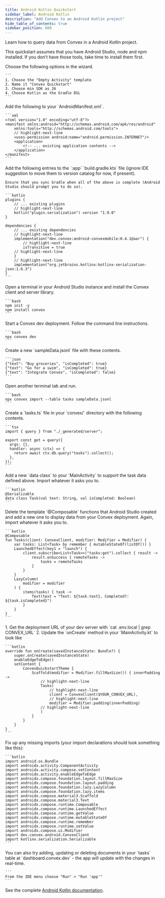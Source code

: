 ```yaml
---
title: Android Kotlin Quickstart
sidebar_label: Android Kotlin
description: "Add Convex to an Android Kotlin project"
hide_table_of_contents: true
sidebar_position: 600
---
```


Learn how to query data from Convex in a Android Kotlin project.

This quickstart assumes that you have Android Studio, node and npm installed. If
you don’t have those tools, take time to install them first.

<StepByStep>
  <Step title="Create a new Android app in Android Studio">
    Choose the following options in the wizard.

    ```
    1. Choose the "Empty Activity" template
    2. Name it "Convex Quickstart"
    3. Choose min SDK as 26
    4. Choose Kotlin as the Gradle DSL
    ```

  </Step>

  <Step title="Configure the AndroidManifest">
    Add the following to your `AndroidManifest.xml`.

    ```xml
    <?xml version="1.0" encoding="utf-8"?>
    <manifest xmlns:android="http://schemas.android.com/apk/res/android"
        xmlns:tools="http://schemas.android.com/tools">
        // highlight-next-line
        <uses-permission android:name="android.permission.INTERNET"/>
        <application>
            <!-- ... existing application contents -->
        </application>
    </manifest>
    ```

  </Step>

  <Step title="Configure your dependencies">
    Add the following entries to the `:app` `build.gradle.kts` file (ignore IDE
    suggestion to move them to version catalog for now, if present).
    
    Ensure that you sync Gradle when all of the above is complete (Android
    Studio should prompt you to do so).

    ```kotlin
    plugins {
        // ... existing plugins
        // highlight-next-line
        kotlin("plugin.serialization") version "1.9.0"
    }

    dependencies {
        // ... existing dependencies
        // highlight-next-line
        implementation("dev.convex:android-convexmobile:0.4.1@aar") {
            // highlight-next-line
            isTransitive = true
        // highlight-next-line
        }
        // highlight-next-line
        implementation("org.jetbrains.kotlinx:kotlinx-serialization-json:1.6.3")
    }
    ```

  </Step>

  <Step title="Install the Convex Backend">
    Open a terminal in your Android Studio instance and install the Convex 
    client and server library.

    ```bash
    npm init -y
    npm install convex
    ```

  </Step>

  <Step title="Start Convex">
    Start a Convex dev deployment. Follow the command line instructions.

    ```bash
    npx convex dev
    ```

  </Step>

  <Step title="Create a sample data for your database">
    Create a new `sampleData.jsonl` file with these contents.

    ```json
    {"text": "Buy groceries", "isCompleted": true}
    {"text": "Go for a swim", "isCompleted": true}
    {"text": "Integrate Convex", "isCompleted": false}
    ```

  </Step>

  <Step title="Add the sample data to your database">
    Open another terminal tab and run.

    ```bash
    npx convex import --table tasks sampleData.jsonl
    ```

  </Step>

  <Step title="Expose a database query">
    Create a `tasks.ts` file in your `convex/` directory with the following 
    contents.

    ```tsx
    import { query } from "./_generated/server";

    export const get = query({
      args: {},
      handler: async (ctx) => {
        return await ctx.db.query("tasks").collect();
      },
    });
    ```

  </Step>

  <Step title="Create a data class">
    Add a new `data class` to your `MainActivity` to support the task data 
    defined above. Import whatever it asks you to.

    ```kotlin
    @Serializable
    data class Task(val text: String, val isCompleted: Boolean)
    ```

  </Step>

  <Step title="Create your UI">
    Delete the template `@Composable` functions that Android Studio created and
    add a new one to display data from your Convex deployment. Again, import
    whatever it asks you to.

    ```kotlin
    @Composable
    fun Tasks(client: ConvexClient, modifier: Modifier = Modifier) {
        var tasks: List<Task> by remember { mutableStateOf(listOf()) }
        LaunchedEffect(key1 = "launch") {
            client.subscribe<List<Task>>("tasks:get").collect { result ->
                result.onSuccess { remoteTasks ->
                    tasks = remoteTasks
                }
            }
        }
        LazyColumn(
            modifier = modifier
        ) {
            items(tasks) { task ->
                Text(text = "Text: ${task.text}, Completed?: ${task.isCompleted}")
            }
        }
    }
    ```

  </Step>

  <Step title="Connect the app to your backend">
    1. Get the deployment URL of your dev server with
        `cat .env.local | grep CONVEX_URL`
    2. Update the `onCreate` method in your `MainActivity.kt` to look like

    ```kotlin
    override fun onCreate(savedInstanceState: Bundle?) {
        super.onCreate(savedInstanceState)
        enableEdgeToEdge()
        setContent {
            ConvexQuickstartTheme {
                Scaffold(modifier = Modifier.fillMaxSize()) { innerPadding ->
                    // highlight-next-line
                    Tasks(
                        // highlight-next-line
                        client = ConvexClient($YOUR_CONVEX_URL),
                        // highlight-next-line
                        modifier = Modifier.padding(innerPadding)
                    // highlight-next-line
                    )
                }
            }
        }
    }
    ```

  </Step>

  <Step title="Fix any missing imports">
    Fix up any missing imports (your import declarations should look something
    like this):

    ```kotlin
    import android.os.Bundle
    import androidx.activity.ComponentActivity
    import androidx.activity.compose.setContent
    import androidx.activity.enableEdgeToEdge
    import androidx.compose.foundation.layout.fillMaxSize
    import androidx.compose.foundation.layout.padding
    import androidx.compose.foundation.lazy.LazyColumn
    import androidx.compose.foundation.lazy.items
    import androidx.compose.material3.Scaffold
    import androidx.compose.material3.Text
    import androidx.compose.runtime.Composable
    import androidx.compose.runtime.LaunchedEffect
    import androidx.compose.runtime.getValue
    import androidx.compose.runtime.mutableStateOf
    import androidx.compose.runtime.remember
    import androidx.compose.runtime.setValue
    import androidx.compose.ui.Modifier
    import dev.convex.android.ConvexClient
    import kotlinx.serialization.Serializable
    ```

  </Step>
  <Step title="Run the app">
    You can also try adding, updating or deleting documents in your `tasks`
    table at `dashboard.convex.dev` - the app will update with the changes in
    real-time.

    ```
    From the IDE menu choose "Run" > "Run 'app'"
    ```

  </Step>

</StepByStep>

See the complete [Android Kotlin documentation](/client/android.md).
